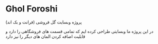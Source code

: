# Ghol Foroshi
 پروژه وبسایت گل فروشی (فرانت و بک اند)
 
 در این پروژه ما وبسایتی طراحی کرده ایم که تمامی قسمت های فروشگاهی را دارد و قابلیت اضافه کردن المان های دیگر را نیز دارد
